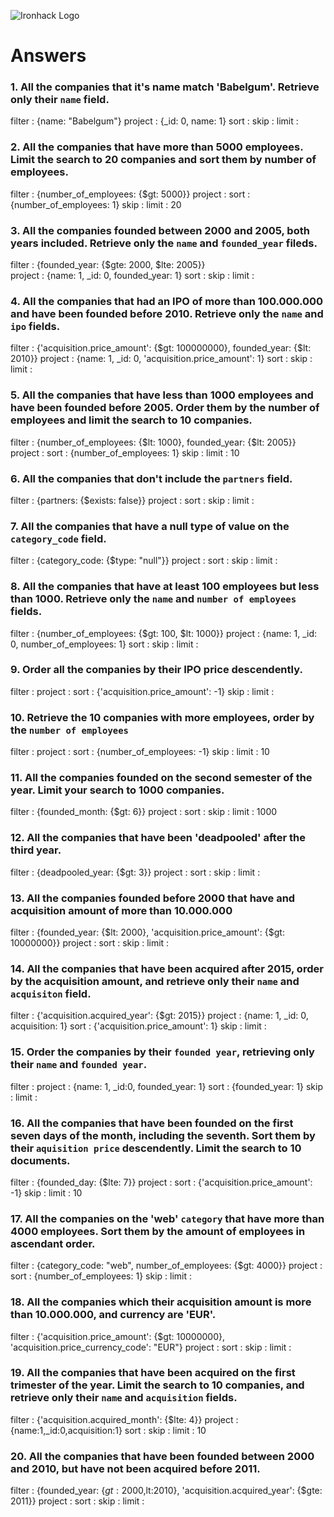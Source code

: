 ![Ironhack Logo](https://i.imgur.com/1QgrNNw.png)

# Answers

### 1. All the companies that it's name match 'Babelgum'. Retrieve only their `name` field.

filter : {name: "Babelgum"}
project : {_id: 0, name: 1}
sort : 
skip : 
limit : 

### 2. All the companies that have more than 5000 employees. Limit the search to 20 companies and sort them by **number of employees**.

filter : {number_of_employees: {$gt: 5000}}
project : 
sort : {number_of_employees: 1}
skip : 
limit : 20

### 3. All the companies founded between 2000 and 2005, both years included. Retrieve only the `name` and `founded_year` fileds.

filter : {founded_year: {$gte: 2000, $lte: 2005}}	
project : {name: 1, _id: 0, founded_year: 1}
sort : 
skip : 
limit : 

### 4. All the companies that had an IPO of more than 100.000.000 and have been founded before 2010. Retrieve only the `name` and `ipo` fields.

filter : {'acquisition.price_amount': {$gt: 100000000}, founded_year: {$lt: 2010}}
project : {name: 1, _id: 0, 'acquisition.price_amount': 1}
sort : 
skip : 
limit : 

### 5. All the companies that have less than 1000 employees and have been founded before 2005. Order them by the number of employees and limit the search to 10 companies.

filter : {number_of_employees: {$lt: 1000}, founded_year: {$lt: 2005}}
project : 
sort : {number_of_employees: 1}
skip : 
limit : 10

### 6. All the companies that don't include the `partners` field.

filter :  {partners: {$exists: false}}
project : 
sort : 
skip : 
limit : 

### 7. All the companies that have a null type of value on the `category_code` field.

filter : {category_code: {$type: "null"}}
project : 
sort : 
skip : 
limit : 

### 8. All the companies that have at least 100 employees but less than 1000. Retrieve only the `name` and `number of employees` fields.

filter : {number_of_employees: {$gt: 100, $lt: 1000}}
project : {name: 1, _id: 0, number_of_employees: 1}
sort : 
skip : 
limit : 

### 9. Order all the companies by their IPO price descendently.

filter : 
project : 
sort : {'acquisition.price_amount': -1}
skip : 
limit : 

### 10. Retrieve the 10 companies with more employees, order by the `number of employees`

filter : 
project : 
sort : {number_of_employees: -1}
skip : 
limit : 10

### 11. All the companies founded on the second semester of the year. Limit your search to 1000 companies.

filter : {founded_month: {$gt: 6}}
project : 
sort : 
skip : 
limit : 1000

### 12. All the companies that have been 'deadpooled' after the third year.

filter : {deadpooled_year: {$gt: 3}}
project : 
sort : 
skip : 
limit : 

### 13. All the companies founded before 2000 that have and acquisition amount of more than 10.000.000

filter : {founded_year: {$lt: 2000}, 'acquisition.price_amount': {$gt: 10000000}}
project : 
sort : 
skip : 
limit : 

### 14. All the companies that have been acquired after 2015, order by the acquisition amount, and retrieve only their `name` and `acquisiton` field.

filter : {'acquisition.acquired_year': {$gt: 2015}}
project : {name: 1, _id: 0, acquisition: 1}
sort : {'acquisition.price_amount': 1}
skip : 
limit : 

### 15. Order the companies by their `founded year`, retrieving only their `name` and `founded year`.

filter : 
project : {name: 1, _id:0, founded_year: 1}
sort : {founded_year: 1}
skip : 
limit : 

### 16. All the companies that have been founded on the first seven days of the month, including the seventh. Sort them by their `aquisition price` descendently. Limit the search to 10 documents.

filter : {founded_day: {$lte: 7}}
project : 
sort : {'acquisition.price_amount': -1}
skip : 
limit : 10

### 17. All the companies on the 'web' `category` that have more than 4000 employees. Sort them by the amount of employees in ascendant order.

filter : {category_code: "web", number_of_employees: {$gt: 4000}}
project : 
sort : {number_of_employees: 1}
skip : 
limit : 

### 18. All the companies which their acquisition amount is more than 10.000.000, and currency are 'EUR'.

filter : {'acquisition.price_amount': {$gt: 10000000}, 'acquisition.price_currency_code': "EUR"}
project : 
sort : 
skip : 
limit : 

### 19. All the companies that have been acquired on the first trimester of the year. Limit the search to 10 companies, and retrieve only their `name` and `acquisition` fields.

filter : {'acquisition.acquired_month': {$lte: 4}}
project : {name:1,_id:0,acquisition:1}
sort : 
skip : 
limit : 10

### 20. All the companies that have been founded between 2000 and 2010, but have not been acquired before 2011.

filter : {founded_year: {$gt:2000,$lt:2010}, 'acquisition.acquired_year': {$gte: 2011}}
project : 
sort : 
skip : 
limit : 